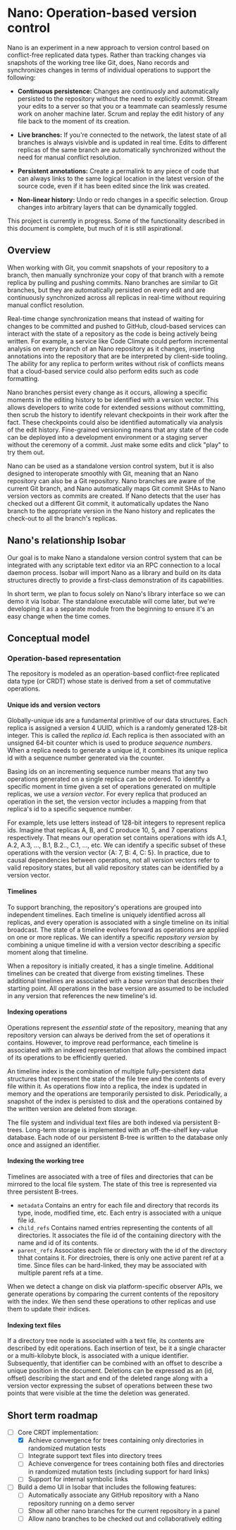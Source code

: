# Nano: Operation-based version control

Nano is an experiment in a new approach to version control based on conflict-free replicated data types. Rather than tracking changes via snapshots of the working tree like Git, does, Nano records and synchronizes changes in terms of individual operations to support the following:

* **Continuous persistence:** Changes are continuosly and automatically persisted to the repository without the need to explicitly commit. Stream your edits to a server so that you or a teammate can seamlessly resume work on anoher machine later. Scrum and replay the edit history of any file back to the moment of its creation.

* **Live branches:** If you're connected to the network, the latest state of all branches is always visivble and is updated in real time. Edits to different replicas of the same branch are automatically synchronized without the need for manual conflict resolution.

* **Persistent annotations:** Create a permalink to any piece of code that can always links to the same logical location in the latest version of the source code, even if it has been edited since the link was created.

* **Non-linear history:** Undo or redo changes in a specific selection. Group changes into arbitrary layers that can be dynamically toggled.

This project is currently in progress. Some of the functionality described in this document is complete, but much of it is still aspirational.

## Overview

When working with Git, you commit snapshots of your repository to a branch, then manually synchronize your copy of that branch with a remote replica by pulling and pushing commits. Nano branches are similar to Git branches, but they are automatically persisted on every edit and are continuously synchronized across all replicas in real-time without requiring manual conflict resolution.

Real-time change synchronization means that instead of waiting for changes to be committed and pushed to GitHub, cloud-based services can interact with the state of a repository as the code is being actively being written. For example, a service like Code Climate could perform incremental analysis on every branch of an Nano repository as it changes, inserting annotations into the repository that are be interpreted by client-side tooling. The ability for any replica to perform writes without risk of conflicts means that a cloud-based service could also perform edits such as code formatting.

Nano branches persist every change as it occurs, allowing a specific moments in the editing history to be identified with a version vector. This allows developers to write code for extended sessions without committing, then scrub the history to identify relevant checkpoints in their work after the fact. These checkpoints could also be identified automatically via analysis of the edit history. Fine-grained versioning means that any state of the code can be deployed into a development environment or a staging server without the ceremony of a commit. Just make some edits and click "play" to try them out.

Nano can be used as a standalone version control system, but it is also designed to interoperate smoothly with Git, meaning that an Nano repository can also be a Git repository. Nano branches are aware of the current Git branch, and Nano automatically maps Git commit SHAs to Nano version vectors as commits are created. If Nano detects that the user has checked out a different Git commit, it automatically updates the Nano branch to the appropriate version in the Nano history and replicates the check-out to all the branch's replicas.

## Nano's relationship Isobar

Our goal is to make Nano a standalone version control system that can be integrated with any scriptable text editor via an RPC connection to a local daemon process. Isobar will import Nano as a library and build on its data structures directly to provide a first-class demonstration of its capabilities.

In short term, we plan to focus solely on Nano's library interface so we can demo it via Isobar. The standalone executable will come later, but we're developing it as a separate module from the beginning to ensure it's an easy change when the time comes.

## Conceptual model

### Operation-based representation

The repository is modeled as an operation-based conflict-free replicated data type (or CRDT) whose state is derived from a set of commutative operations.

#### Unique ids and version vectors

Globally-unique ids are a fundamental primitive of our data structures. Each replica is assigned a version 4 UUID, which is a randomly generated 128-bit integer. This is called the *replica id*. Each replica is then associated with an unsigned 64-bit counter which is used to produce *sequence numbers*. When a replica needs to generate a unique id, it combines its unique replica id with a sequence number generated via the counter.

Basing ids on an incrementing sequence number means that any two operations generated on a single replica can be ordered. To identify a specific moment in time given a set of operations generated on multiple replicas, we use a *version vector*. For every replica that produced an operation in the set, the version vector includes a mapping from that replica's id to a specific sequence number.

For example, lets use letters instead of 128-bit integers to represent replica ids. Imagine that replicas A, B, and C produce 10, 5, and 7 operations respectively. That means our operation set contains operations with ids A.1, A.2, A.3, ..., B.1, B.2.., C.1, ..., etc. We can identify a specific subset of these operations with the version vector {A: 7, B: 4, C: 5}. In practice, due to causal dependencies between operations, not all version vectors refer to valid repository states, but all valid repository states can be identified by a version vector.

#### Timelines

To support branching, the repository's operations are grouped into independent timelines. Each timeline is uniquely identified across all replicas, and every operation is associated with a single timeline on its initial broadcast. The state of a timeline evolves forward as operations are applied on one or more replicas. We can identify a specific *repository version* by combining a unique timeline id with a version vector describing a specific moment along that timeline.

When a repository is initially created, it has a single timeline. Additional timelines can be created that diverge from existing timelines. These additional timelines are associated with a *base version* that describes their starting point. All operations in the base version are assumed to be included in any version that references the new timeline's id.

#### Indexing operations

Operations represent the *essential state* of the repository, meaning that any repository version can always be derived from the set of operations it contains. However, to improve read performance, each timeline is associated with an indexed representation that allows the combined impact of its operations to be efficiently queried.

An timeline index is the combination of multiple fully-persistent data structures that represent the state of the file tree and the contents of every file within it. As operations flow into a replica, the index is updated in memory and the operations are temporarily persisted to disk. Periodically, a snapshot of the index is persisted to disk and the operations contained by the written version are deleted from storage.

The file system and individual text files are both indexed via persistent B-trees. Long-term storage is implemented with an off-the-shelf key-value database. Each node of our persistent B-tree is written to the database only once and assigned an identifier.

#### Indexing the working tree

Timelines are associated with a tree of files and directories that can be mirrored to the local file system. The state of this tree is represented via three persistent B-trees.

* `metadata` Contains an entry for each file and directory that records its type, inode, modified time, etc. Each entry is associated with a unique file id.
* `child_refs` Contains named entries representing the contents of all directories. It associates the file id of the containing directory with the name and id of its contents.
* `parent_refs` Associates each file or directory with the id of the directory thhat contains it. For directroies, there is only one active parent ref at a time. Since files can be hard-linked, they may be associated with multiple parent refs at a time.

When we detect a change on disk via platform-specific observer APIs, we generate operations by comparing the current contents of the repository with the index. We then send these operations to other replicas and use them to update their indices.

#### Indexing text files

If a directory tree node is associated with a text file, its contents are described by edit operations. Each insertion of text, be it a single character or a multi-kilobyte block, is associated with a unique identifier. Subsequently, that identifier can be combined with an offset to describe a unique position in the document. Deletions can be expressed as an (id, offset) describing the start and end of the deleted range along with a version vector expressing the subset of operations between these two points that were visible at the time the deletion was generated.

## Short term roadmap

* [ ] Core CRDT implementation:
  * [x] Achieve convergence for trees containing only directories in randomized mutation tests
  * [ ] Integrate support text files into directory trees
  * [ ] Achieve convergence for trees containing both files and directories in randomized mutation tests (including support for hard links)
  * [ ] Support for internal symbolic links
* [ ] Build a demo UI in Isobar that includes the following features:
  * [ ] Automatically associate any GitHub repository with a Nano repository running on a demo server
  * [ ] Show all other nano branches for the current repository in a panel
  * [ ] Allow nano branches to be checked out and collaboratively editing
